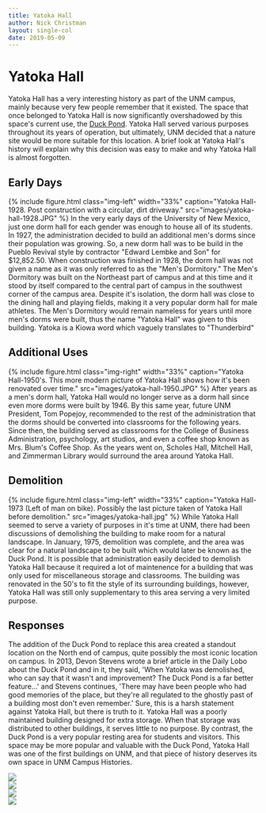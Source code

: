 ```yaml
---
title: Yatoka Hall
author: Nick Christman
layout: single-col
date: 2019-05-09
---
```



# Yatoka Hall

Yatoka Hall has a very interesting history as part of the UNM campus, mainly because very few people remember that it existed. The space that once belonged to Yatoka Hall is now significantly overshadowed by this space's current use, the [Duck Pond](https://unm-campus-histories.github.io/spaces/essays/quintana-duck-pond). Yatoka Hall served various purposes throughout its years of operation, but ultimately, UNM decided that a nature site would be more suitable for this location. A brief look at Yatoka Hall's history will explain why this decision was easy to make and why Yatoka Hall is almost forgotten.

## Early Days
{% include figure.html class="img-left" width="33%" caption="Yatoka Hall-1928. Post construction with a circular, dirt driveway." src="images/yatoka-hall-1928.JPG" %} In the very early days of the University of New Mexico, just one dorm hall for each gender was enough to house all of its students. In 1927, the administration decided to build an additional men's dorms since their population was growing. So, a new dorm hall was to be build in the Pueblo Revival style by contractor "Edward Lembke and Son" for $12,852.50. When construction was finished in 1928, the dorm hall was not given a name as it was only referred to as the "Men's Dormitory." The Men's Dormitory was built on the Northeast part of campus and at this time and it stood by itself compared to the central part of campus in the southwest corner of the campus area. Despite it's isolation, the dorm hall was close to the dining hall and playing fields, making it a very popular dorm hall for male athletes. The Men's Dormitory would remain nameless for years until more men's dorms were built, thus the name "Yatoka Hall" was given to this building. Yatoka is a Kiowa word which vaguely translates to "Thunderbird"

## Additional Uses
{% include figure.html class="img-right" width="33%" caption="Yatoka Hall-1950's. This more modern picture of Yatoka Hall shows how it's been renovated over time." src="images/yatoka-hall-1950.JPG" %} After years as a men's dorm hall, Yatoka Hall would no longer serve as a dorm hall since even more dorms were built by 1946. By this same year, future UNM President, Tom Popejoy, recommended to the rest of the administration that the dorms should be converted into classrooms for the following years. Since then, the building served as classrooms for the College of Business Administration, psychology, art studios, and even a coffee shop known as Mrs. Blum's Coffee Shop. As the years went on, Scholes Hall, Mitchell Hall, and Zimmerman Library would surround the area around Yatoka Hall.

## Demolition
{% include figure.html class="img-left" width="33%" caption="Yatoka Hall-1973 (Left of man on bike). Possibly the last picture taken of Yatoka Hall before demolition." src="images/yatoka-hall.jpg" %} While Yatoka Hall seemed to serve a variety of purposes in it's time at UNM, there had been discussions of demolishing the building to make room for a natural landscape. In January, 1975, demolition was complete, and the area was clear for a natural landscape to be built which would later be known as the Duck Pond. It is possible that administration easily decided to demolish Yatoka Hall because it required a lot of maintenence for a building that was only used for miscellaneous storage and classrooms. The building was renovated in the 50's to fit the style of its surrounding buildings, however, Yatoka Hall was still only supplementary to this area serving a very limited purpose. 
## Responses
The addition of the Duck Pond to replace this area created a standout location on the North end of campus, quite possibly the most iconic location on campus. In 2013, Devon Stevens wrote a brief article in the Daily Lobo about the Duck Pond and in it, they said, 'When Yatoka was demolished, who can say that it wasn't and improvement? The Duck Pond is a far better feature...' and Stevens continues, 'There may have been people who had good memories of the place, but they're all regulated to the ghostly past of a building most don't even remember.' Sure, this is a harsh statement against Yatoka Hall, but there is truth to it. Yatoka Hall was a poorly maintained building designed for extra storage. When that storage was distributed to other buildings, it serves little to no purpose. By contrast, the Duck Pond is a very popular resting area for students and visitors. This space may be more popular and valuable with the Duck Pond, Yatoka Hall was one of the first buildings on UNM, and that piece of history deserves its own space in UNM Campus Histories.

<div class="carousel">
  <div><img src="{{ site.baseurl }}/essays/images/yatoka-repair.JPG"/></div>
  <div><img src="{{ site.baseurl }}/essays/images/yatoka-classes.JPG"/></div>
  <div><img src="{{ site.baseurl }}/essays/images/yatoka-hall-map-1932.png"/></div>
  <div><img src="{{ site.baseurl }}/essays/images/yatoka-area.JPG"/></div>
</div>



